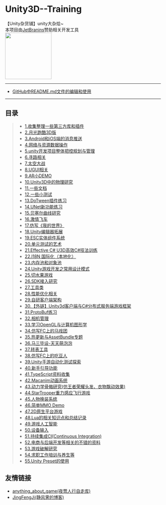 # Unity3D--Training
【Unity杂货铺】unity大杂烩~    
本项目由[JetBranins](https://www.jetbrains.com/?from=Unity3DTraining)赞助相关开发工具  
<a href="https://www.jetbrains.com/?from=Unity3DTraining"><img src="https://github.com/XINCGer/Unity3DTraining/blob/master/Doc/images/jetbrains.png" width = "150" height = "150" div align=center /></a>

----
* [GitHub中README.md文件的编辑和使用](https://blog.csdn.net/u013181595/article/details/80676590)
----

## 目录  
>* [1.收集整理一些第三方库和插件](./3rdPlugins)  
>* [2.月光跑酷3D版](https://github.com/XINCGer/3DMoonRunner)
>* [3.Android和iOS端的消息推送](./Notification)  
>* [4.网络与资源数据操作](https://github.com/XINCGer/Unity3DTraining/tree/master/NetWorkAndResources)  
>* [5.unity开发项目整体把控规划与管理](./OverCallControl/)  
>* [6.寻路相关](./Pathfinding)  
>* [7.太空大战](https://github.com/XINCGer/Unity3DTraining/tree/master/SpaceShooter)  
>* [8.UGUI相关](https://github.com/XINCGer/Unity3DTraining/tree/master/UGUITraining)  
>* [9.AR小DEMO](https://github.com/XINCGer/Unity3DTraining/tree/master/ARTraining)  
>* [10.Unity3D中的物理研究](https://github.com/XINCGer/Unity3DTraining/tree/master/PhysicsStudy)  
>* [11.一些文档](https://github.com/XINCGer/Unity3DTraining/tree/master/Doc)   
>* [12.一些小测试](https://github.com/XINCGer/Unity3DTraining/tree/master/SomeTest)   
>* [13.DoTween插件练习](https://github.com/XINCGer/Unity3DTraining/tree/master/DoTweenTraining)  
>* [14.UNet新功能练习](https://github.com/XINCGer/Unity3DTraining/tree/master/UNetTraining)  
>* [15.贝塞尔曲线研究](https://github.com/XINCGer/Unity3DTraining/tree/master/BezierTest)  
>* [16.激情飞车](https://github.com/XINCGer/FURIOUS_MOTORSPORT)  
>* [17.仿写《我的世界》](https://github.com/XINCGer/Unity3DTraining/tree/master/Minecraft)  
>* [18.Unity编辑器拓展](https://github.com/XINCGer/Unity3DTraining/tree/master/UnityEditorExtension)  
>* [19.ESC实体组件系统](./ECS)  
>* [20.单元测试的艺术](https://github.com/XINCGer/Unity3DTraining/tree/master/Unit4Unity)  
>* [21.Effective C# U3D高效C#技法训练](https://github.com/XINCGer/Unity3DTraining/tree/master/Effective%20C%23)   
>* [22.I18N 国际化（本地化）](https://github.com/XINCGer/Unity3DTraining/tree/master/I18N_Localization)  
>* [23.内存池和对象池](https://github.com/XINCGer/Unity3DTraining/tree/master/MemoryPool_ObjectPool)  
>* [24.Unity游戏开发之常用设计模式](https://github.com/XINCGer/Unity3DTraining/tree/master/DesignPatterns)  
>* [25.切水果游戏](https://github.com/XINCGer/Unity3DTraining/tree/master/Fruit_Ninja)  
>* [26.SDK接入研究](https://github.com/XINCGer/Unity3DTraining/tree/master/SDK)   
>* [27.工具类](https://github.com/XINCGer/Unity3DTraining/tree/master/ToolKits)  
>* [28.性能优化相关](https://github.com/XINCGer/Unity3DTraining/tree/master/PerformanceOptimization)  
>* [29.自研客户端架构](https://github.com/XINCGer/ColaFrameWork)  
>* [30.【外链】Unity3d客户端与C#分布式服务端游戏框架](https://github.com/egametang/Egametang)  
>* [31.ProtoBuf练习](./ProtoBufDemo)  
>* [32.相机管理](./AboutCamera)  
>* [33.学习OpenGL与计算机图形学](https://github.com/XINCGer/Unity3DTraining/tree/master/LearningOpenGL)  
>* [34.仿写FC上的马戏团](./CircusGameOnFC)  
>* [35.热更新与AssetBundle专题](./HotUpdate)  
>* [36.马三毕设-天天萌泡泡](https://github.com/XINCGer/BubbleShooter)  
>* [37.转表工具](https://github.com/XINCGer/Unity3DTraining/tree/master/XlsxTools)  
>* [38.仿写FC上的吃豆人](./PacMan)  
>* [39.Unity手游自动化测试探索](./AutomationTesting)  
>* [40.新手引导功能](./GuideSystem)  
>* [41.TypeScript资料收集](./TypeScript)  
>* [42.Macanim动画系统](./MacanimSystem)  
>* [43.动力学骨骼研究(仿王者荣耀头发、衣物飘动效果)](./DynamicBones)  
>* [44.StarTrooper重力感应飞行游戏](./StarTrooper)  
>* [45.人物换装系统](./ChangeCharacter)  
>* [46.简单MMO Demo](./MMO_Demo)  
>* [47.2D原生平台游戏](./2DPlatformer)  
>* [48.Lua的相关知识点和总结记录](./lua)  
>* [49.游戏人工智能](./AI)  
>* [50.设备输入](/InputAndTouch)  
>* [51.持续集成CI(Continuous Integration)](./CI)  
>* [52.电商与后端开发等相关的不错的资料](./ServerDevlop)  
>* [53.游戏破解研究](./Crack)  
>* [54.求职工作培训与养生等](./AboutJob)  
>* [55.Unity Preset的使用](https://blog.csdn.net/qq_37672438/article/details/105508044) 

## 友情链接  
* [anything_about_game(夜莺人行自走库)](https://github.com/killop/anything_about_game)  
* [JingFengJi(静风霁的博客)](https://www.jingfengji.tech/)  
